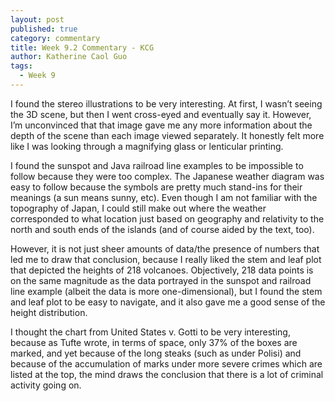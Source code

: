 ```yaml
---
layout: post
published: true
category: commentary
title: Week 9.2 Commentary - KCG
author: Katherine Caol Guo
tags:
  - Week 9
---
```

I found the stereo illustrations to be very interesting. At first, I wasn’t seeing the 3D scene, but then I went cross-eyed and eventually say it. However, I’m unconvinced that that image gave me any more information about the depth of the scene than each image viewed separately. It honestly felt more like I was looking through a magnifying glass or lenticular printing.

I found the sunspot and Java railroad line examples to be impossible to follow because they were too complex. The Japanese weather diagram was easy to follow because the symbols are pretty much stand-ins for their meanings (a sun means sunny, etc). Even though I am not familiar with the topography of Japan, I could still make out where the weather corresponded to what location just based on geography and relativity to the north and south ends of the islands (and of course aided by the text, too).

However, it is not just sheer amounts of data/the presence of numbers that led me to draw that conclusion, because I really liked the stem and leaf plot that depicted the heights of 218 volcanoes. Objectively, 218 data points is on the same magnitude as the data portrayed in the sunspot and railroad line example (albeit the data is more one-dimensional), but I found the stem and leaf plot to be easy to navigate, and it also gave me a good sense of the height distribution. 

I thought the chart from United States v. Gotti to be very interesting, because as Tufte wrote, in terms of space, only 37% of the boxes are marked, and yet because of the long steaks (such as under Polisi) and because of the accumulation of marks under more severe crimes which are listed at the top, the mind draws the conclusion that there is a lot of criminal activity going on.
